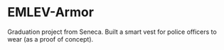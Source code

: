 # EMLEV-Armor
Graduation project from Seneca. Built a smart vest for police officers to wear (as a proof of concept).
